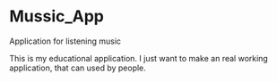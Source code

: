 # Mussic_App
Application for listening music

This is my educational application. I just want to make an real working application, that can used by people.

